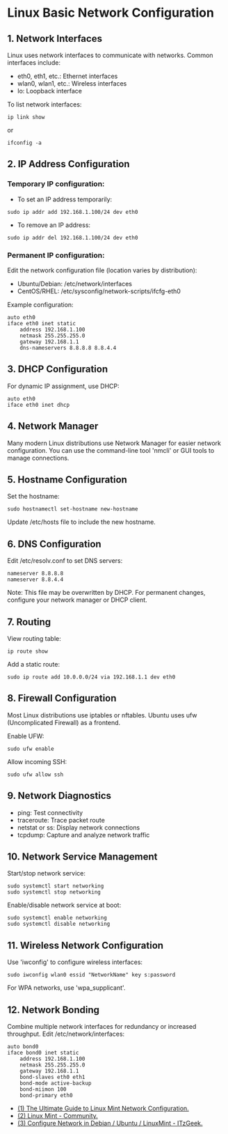 # Linux Basic Network Configuration

## 1. Network Interfaces

Linux uses network interfaces to communicate with networks. Common interfaces include:

- eth0, eth1, etc.: Ethernet interfaces
- wlan0, wlan1, etc.: Wireless interfaces
- lo: Loopback interface

To list network interfaces:

```
ip link show
```

or

```
ifconfig -a
```

## 2. IP Address Configuration

### Temporary IP configuration:

- To set an IP address temporarily:

```
sudo ip addr add 192.168.1.100/24 dev eth0
```

- To remove an IP address:

```
sudo ip addr del 192.168.1.100/24 dev eth0
```

###  Permanent IP configuration:

Edit the network configuration file (location varies by distribution):

- Ubuntu/Debian: /etc/network/interfaces
- CentOS/RHEL: /etc/sysconfig/network-scripts/ifcfg-eth0

Example configuration:

```
auto eth0
iface eth0 inet static
    address 192.168.1.100
    netmask 255.255.255.0
    gateway 192.168.1.1
    dns-nameservers 8.8.8.8 8.8.4.4
```

## 3. DHCP Configuration

For dynamic IP assignment, use DHCP:

```
auto eth0
iface eth0 inet dhcp
```

## 4. Network Manager

Many modern Linux distributions use Network Manager for easier network configuration. You can use the command-line tool 'nmcli' or GUI tools to manage connections.

## 5. Hostname Configuration

Set the hostname:

```
sudo hostnamectl set-hostname new-hostname
```

Update /etc/hosts file to include the new hostname.

## 6. DNS Configuration

Edit /etc/resolv.conf to set DNS servers:

```
nameserver 8.8.8.8
nameserver 8.8.4.4
```

Note: This file may be overwritten by DHCP. For permanent changes, configure your network manager or DHCP client.

## 7. Routing

View routing table:

```
ip route show
```

Add a static route:

```
sudo ip route add 10.0.0.0/24 via 192.168.1.1 dev eth0
```

## 8. Firewall Configuration

Most Linux distributions use iptables or nftables. Ubuntu uses ufw (Uncomplicated Firewall) as a frontend.

Enable UFW:

```
sudo ufw enable
```

Allow incoming SSH:

```
sudo ufw allow ssh
```

## 9. Network Diagnostics

- ping: Test connectivity
- traceroute: Trace packet route
- netstat or ss: Display network connections
- tcpdump: Capture and analyze network traffic

## 10. Network Service Management

Start/stop network service:

```
sudo systemctl start networking
sudo systemctl stop networking
```

Enable/disable network service at boot:

```
sudo systemctl enable networking
sudo systemctl disable networking
```

## 11. Wireless Network Configuration

Use 'iwconfig' to configure wireless interfaces:

```
sudo iwconfig wlan0 essid "NetworkName" key s:password
```

For WPA networks, use 'wpa_supplicant'.

## 12. Network Bonding

Combine multiple network interfaces for redundancy or increased throughput. Edit /etc/network/interfaces:

```
auto bond0
iface bond0 inet static
    address 192.168.1.100
    netmask 255.255.255.0
    gateway 192.168.1.1
    bond-slaves eth0 eth1
    bond-mode active-backup
    bond-miimon 100
    bond-primary eth0
```


- [(1) The Ultimate Guide to Linux Mint Network Configuration.](https://www.fosslinux.com/105545/the-ultimate-guide-to-linux-mint-network-configuration.htm.)
- [(2) Linux Mint - Community.](https://community.linuxmint.com/tutorial/view/1966.)
- [(3) Configure Network in Debian / Ubuntu / LinuxMint - ITzGeek.](https://www.itzgeek.com/how-tos/linux/ubuntu-how-tos/configure-network-in-ubuntu-14-04-linux-mint.html.)